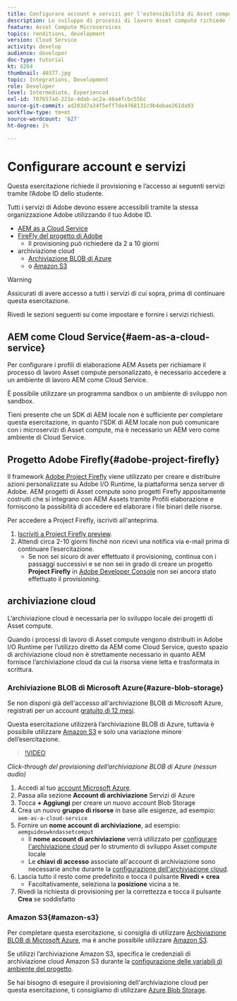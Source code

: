 ```yaml
---
title: Configurare account e servizi per l'estensibilità di Asset compute
description: Lo sviluppo di processi di lavoro Asset compute richiede l’accesso a account e servizi, tra cui AEM come Cloud Service, Adobe Project Firefly e l’archiviazione cloud fornita da Microsoft o Amazon.
feature: Asset Compute Microservices
topics: renditions, development
version: Cloud Service
activity: develop
audience: developer
doc-type: tutorial
kt: 6264
thumbnail: 40377.jpg
topic: Integrations, Development
role: Developer
level: Intermediate, Experienced
exl-id: 707657ad-221e-4dab-ac2a-46a4fcbc55bc
source-git-commit: ad203d7a34f5eff7de4768131c9b4ebae261da93
workflow-type: tm+mt
source-wordcount: '627'
ht-degree: 1%

---
```


# Configurare account e servizi

Questa esercitazione richiede il provisioning e l’accesso ai seguenti servizi tramite l’Adobe ID dello studente.

Tutti i servizi di Adobe devono essere accessibili tramite la stessa organizzazione Adobe utilizzando il tuo Adobe ID.

+ [AEM as a Cloud Service](#aem-as-a-cloud-service)
+ [FireFly del progetto di Adobe](#adobe-project-firefly)
   + Il provisioning può richiedere da 2 a 10 giorni
+ archiviazione cloud
   + [Archiviazione BLOB di Azure](https://azure.microsoft.com/en-us/services/storage/blobs/)
   + o [Amazon S3](https://aws.amazon.com/s3/?did=ft_card&amp;trk=ft_card)

>[!WARNING]
>
>Assicurati di avere accesso a tutti i servizi di cui sopra, prima di continuare questa esercitazione.
> 
> Rivedi le sezioni seguenti su come impostare e fornire i servizi richiesti.

## AEM come Cloud Service{#aem-as-a-cloud-service}

Per configurare i profili di elaborazione AEM Assets per richiamare il processo di lavoro Asset compute personalizzato, è necessario accedere a un ambiente di lavoro AEM come Cloud Service.

È possibile utilizzare un programma sandbox o un ambiente di sviluppo non sandbox.

Tieni presente che un SDK di AEM locale non è sufficiente per completare questa esercitazione, in quanto l’SDK di AEM locale non può comunicare con i microservizi di Asset compute, ma è necessario un AEM vero come ambiente di Cloud Service.

## Progetto Adobe Firefly{#adobe-project-firefly}

Il framework [Adobe Project Firefly](https://www.adobe.io/apis/experienceplatform/project-firefly.html) viene utilizzato per creare e distribuire azioni personalizzate su Adobe I/O Runtime, la piattaforma senza server di Adobe. AEM progetti di Asset compute sono progetti Firefly appositamente costruiti che si integrano con AEM Assets tramite Profili elaborazione e forniscono la possibilità di accedere ed elaborare i file binari delle risorse.

Per accedere a Project Firefly, iscriviti all&#39;anteprima.

1. [Iscriviti a Project Firefly preview](https://adobeio.typeform.com/to/obqgRm).
1. Attendi circa 2-10 giorni finché non ricevi una notifica via e-mail prima di continuare l’esercitazione.
   + Se non sei sicuro di aver effettuato il provisioning, continua con i passaggi successivi e se non sei in grado di creare un progetto __Project Firefly__ in [Adobe Developer Console](https://console.adobe.io) non sei ancora stato effettuato il provisioning.

## archiviazione cloud

L’archiviazione cloud è necessaria per lo sviluppo locale dei progetti di Asset compute.

Quando i processi di lavoro di Asset compute vengono distribuiti in Adobe I/O Runtime per l’utilizzo diretto da AEM come Cloud Service, questo spazio di archiviazione cloud non è strettamente necessario in quanto AEM fornisce l’archiviazione cloud da cui la risorsa viene letta e trasformata in scrittura.

### Archiviazione BLOB di Microsoft Azure{#azure-blob-storage}

Se non disponi già dell&#39;accesso all&#39;archiviazione BLOB di Microsoft Azure, registrati per un account [gratuito di 12 mesi](https://azure.microsoft.com/en-us/free/).

Questa esercitazione utilizzerà l’archiviazione BLOB di Azure, tuttavia è possibile utilizzare [Amazon S3](#amazon-s3) e solo una variazione minore dell’esercitazione.

>[!VIDEO](https://video.tv.adobe.com/v/40377/?quality=12&learn=on)

_Click-through del provisioning dell’archiviazione BLOB di Azure (nessun audio)_


1. Accedi al tuo [account Microsoft Azure](https://azure.microsoft.com/en-us/account/).
1. Passa alla sezione __Account di archiviazione__ Servizi di Azure
1. Tocca __+ Aggiungi__ per creare un nuovo account Blob Storage
1. Crea un nuovo __gruppo di risorse__ in base alle esigenze, ad esempio: `aem-as-a-cloud-service`
1. Fornire un __nome account di archiviazione__, ad esempio: `aemguideswkndassetcomput`
   + Il __nome account di archiviazione__ verrà utilizzato per [configurare l&#39;archiviazione cloud](../develop/environment-variables.md) per lo strumento di sviluppo Asset compute locale
   + Le __chiavi di accesso__ associate all&#39;account di archiviazione sono necessarie anche durante la [configurazione dell&#39;archiviazione cloud](../develop/environment-variables.md).
1. Lascia tutto il resto come predefinito e tocca il pulsante __Rivedi + crea__
   + Facoltativamente, seleziona la __posizione__ vicina a te.
1. Rivedi la richiesta di provisioning per la correttezza e tocca il pulsante __Crea__ se soddisfatto

### Amazon S3{#amazon-s3}

Per completare questa esercitazione, si consiglia di utilizzare [Archiviazione BLOB di Microsoft Azure](#azure-blob-storage), ma è anche possibile utilizzare [Amazon S3](https://aws.amazon.com/s3/?did=ft_card&amp;trk=ft_card).

Se utilizzi l’archiviazione Amazon S3, specifica le credenziali di archiviazione cloud Amazon S3 durante la [configurazione delle variabili di ambiente del progetto](../develop/environment-variables.md#amazon-s3).

Se hai bisogno di eseguire il provisioning dell&#39;archiviazione cloud per questa esercitazione, ti consigliamo di utilizzare [Azure Blob Storage](#azure-blob-storage).

